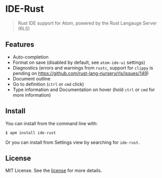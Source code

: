 # IDE-Rust
> Rust IDE support for Atom, powered by the Rust Langauge Server (RLS)

## Features
 - Auto-completion
 - Format on save (disabled by default, see `atom-ide-ui` settings)
 - Diagnostics (errors and warnings from `rustc`, support for `clippy` is pending on https://github.com/rust-lang-nursery/rls/issues/149)
 - Document outline
 - Go to definition (`ctrl` or `cmd` click)
 - Type information and Documentation on hover (hold `ctrl` or `cmd` for more information)

## Install

You can install from the command line with:

```
$ apm install ide-rust
```

Or you can install from Settings view by searching for `ide-rust`.

## License

MIT License. See the [license](LICENSE) for more details.
